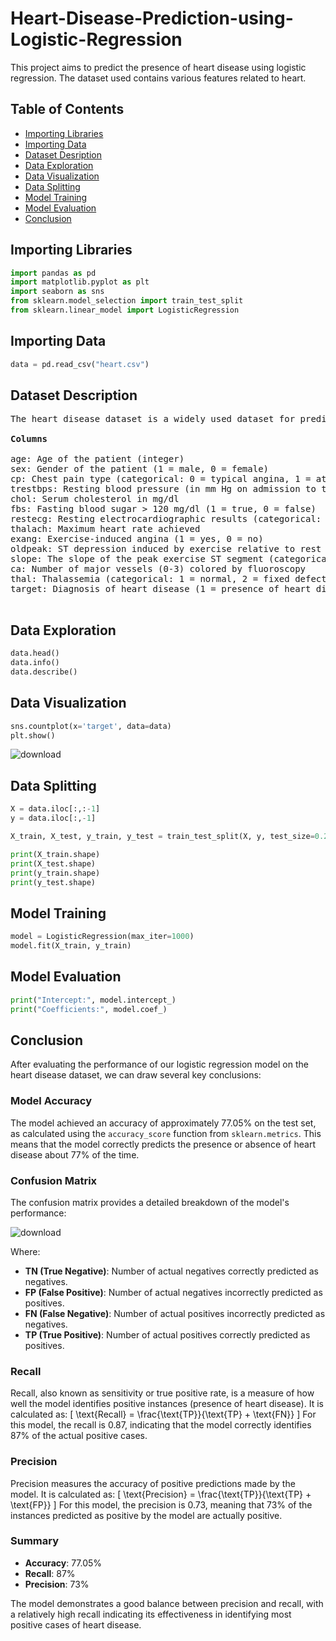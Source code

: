 # Heart-Disease-Prediction-using-Logistic-Regression

This project aims to predict the presence of heart disease using logistic regression. The dataset used contains various features related to heart.

## Table of Contents
- [Importing Libraries](#importing-libraries)
- [Importing Data](#importing-data)
- [Dataset Desription](#dataset-description)
- [Data Exploration](#data-exploration)
- [Data Visualization](#data-visualization)
- [Data Splitting](#data-splitting)
- [Model Training](#model-training)
- [Model Evaluation](#model-evaluation)
- [Conclusion](#conclusion)

## Importing Libraries

```python
import pandas as pd
import matplotlib.pyplot as plt
import seaborn as sns
from sklearn.model_selection import train_test_split
from sklearn.linear_model import LogisticRegression
```

## Importing Data

```python
data = pd.read_csv("heart.csv")
```
## Dataset Description
<pre>
The heart disease dataset is a widely used dataset for predicting heart disease, which contains a mix of categorical and numerical variables. It consists of 303 entries and 14 columns, each representing different attributes related to heart disease. Here is a detailed description of the dataset:

<b>Columns</b>

age: Age of the patient (integer)
sex: Gender of the patient (1 = male, 0 = female)
cp: Chest pain type (categorical: 0 = typical angina, 1 = atypical angina, 2 = non-anginal pain, 3 = asymptomatic)
trestbps: Resting blood pressure (in mm Hg on admission to the hospital)
chol: Serum cholesterol in mg/dl
fbs: Fasting blood sugar > 120 mg/dl (1 = true, 0 = false)
restecg: Resting electrocardiographic results (categorical: 0 = normal, 1 = having ST-T wave abnormality, 2 = showing probable or definite left ventricular hypertrophy)
thalach: Maximum heart rate achieved
exang: Exercise-induced angina (1 = yes, 0 = no)
oldpeak: ST depression induced by exercise relative to rest
slope: The slope of the peak exercise ST segment (categorical: 0 = upsloping, 1 = flat, 2 = downsloping)
ca: Number of major vessels (0-3) colored by fluoroscopy
thal: Thalassemia (categorical: 1 = normal, 2 = fixed defect, 3 = reversible defect)
target: Diagnosis of heart disease (1 = presence of heart disease, 0 = absence of heart disease)

</pre>

## Data Exploration

```python
data.head()
data.info()
data.describe()
```
## Data Visualization

```python
sns.countplot(x='target', data=data)
plt.show()
```


![download](https://github.com/user-attachments/assets/765af3bf-edcf-4cde-9292-8eae0c53f196)



## Data Splitting

```python
X = data.iloc[:,:-1]
y = data.iloc[:,-1]

X_train, X_test, y_train, y_test = train_test_split(X, y, test_size=0.2, random_state=1)

print(X_train.shape)
print(X_test.shape)
print(y_train.shape)
print(y_test.shape)
```

## Model Training

```python
model = LogisticRegression(max_iter=1000)
model.fit(X_train, y_train)
```

## Model Evaluation

```python
print("Intercept:", model.intercept_)
print("Coefficients:", model.coef_)
```

## Conclusion

After evaluating the performance of our logistic regression model on the heart disease dataset, we can draw several key conclusions:

### Model Accuracy
The model achieved an accuracy of approximately 77.05% on the test set, as calculated using the `accuracy_score` function from `sklearn.metrics`. This means that the model correctly predicts the presence or absence of heart disease about 77% of the time.

### Confusion Matrix
The confusion matrix provides a detailed breakdown of the model's performance:


![download](https://github.com/user-attachments/assets/52499f86-c4bb-4659-8249-7d3594e5b369)

Where:
- **TN (True Negative)**: Number of actual negatives correctly predicted as negatives.
- **FP (False Positive)**: Number of actual negatives incorrectly predicted as positives.
- **FN (False Negative)**: Number of actual positives incorrectly predicted as negatives.
- **TP (True Positive)**: Number of actual positives correctly predicted as positives.

### Recall
Recall, also known as sensitivity or true positive rate, is a measure of how well the model identifies positive instances (presence of heart disease). It is calculated as:
\[ \text{Recall} = \frac{\text{TP}}{\text{TP} + \text{FN}} \]
For this model, the recall is 0.87, indicating that the model correctly identifies 87% of the actual positive cases.

### Precision
Precision measures the accuracy of positive predictions made by the model. It is calculated as:
\[ \text{Precision} = \frac{\text{TP}}{\text{TP} + \text{FP}} \]
For this model, the precision is 0.73, meaning that 73% of the instances predicted as positive by the model are actually positive.

### Summary
- **Accuracy**: 77.05%
- **Recall**: 87%
- **Precision**: 73%

The model demonstrates a good balance between precision and recall, with a relatively high recall indicating its effectiveness in identifying most positive cases of heart disease.

